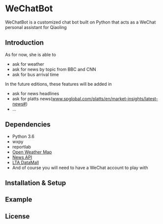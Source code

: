# WeChatBot
WeChatBot is a customized chat bot built on Python that acts as a WeChat personal assistant for Qiaoling


## Introduction
As for now, she is able to 

- ask for weather
- ask for news by topic from BBC and CNN
- ask for bus arrival time

In the future editions, these features will be added in

- ask for news headlines
- ask for platts news(www.spglobal.com/platts/en/market-insights/latest-news#)
- ...

## Dependencies

- Python 3.6
- wxpy
- reportlab
- [Open Weather Map](https://rapidapi.com/community/api/open-weather-map)
- [News API](https://newsapi.org/)
- [LTA DataMall](https://www.mytransport.sg/content/mytransport/home/dataMall.html)
- And of course you will need to have a WeChat account to play with

## Installation & Setup
## Example
## License
 
